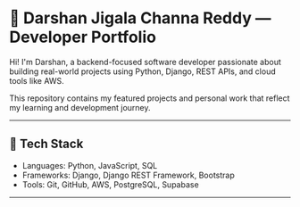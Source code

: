 # 💼 Darshan Jigala Channa Reddy — Developer Portfolio

Hi! I'm Darshan, a backend-focused software developer passionate about building real-world projects using Python, Django, REST APIs, and cloud tools like AWS.

This repository contains my featured projects and personal work that reflect my learning and development journey.

---

## 🔧 Tech Stack

- Languages: Python, JavaScript, SQL  
- Frameworks: Django, Django REST Framework, Bootstrap  
- Tools: Git, GitHub, AWS, PostgreSQL, Supabase  

---
 


